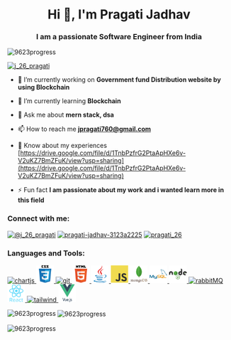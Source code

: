 <h1 align="center">Hi 👋, I'm Pragati Jadhav</h1>
<h3 align="center">I am a passionate Software Engineer from India</h3>

<p align="left"> <img src="https://komarev.com/ghpvc/?username=9623progress&label=Profile%20views&color=0e75b6&style=flat" alt="9623progress" /> </p>



<p align="left"> <a href="https://twitter.com/@j_26_pragati" target="blank"><img src="https://img.shields.io/twitter/follow/@j_26_pragati?logo=twitter&style=for-the-badge" alt="j_26_pragati" /></a> </p>

- 🔭 I’m currently working on **Government fund Distribution website by using Blockchain**

- 🌱 I’m currently learning **Blockchain**

- 💬 Ask me about **mern stack, dsa**

- 📫 How to reach me **jpragati760@gmail.com**

- 📄 Know about my experiences [https://drive.google.com/file/d/1TnbPzfrG2PtaApHXe6v-V2uKZ7BmZFuK/view?usp=sharing](https://drive.google.com/file/d/1TnbPzfrG2PtaApHXe6v-V2uKZ7BmZFuK/view?usp=sharing)

- ⚡ Fun fact **I am passionate about my work and i wanted learn more in this field**

<h3 align="left">Connect with me:</h3>
<p align="left">
<a href="https://twitter.com/@j_26_pragati" target="blank"><img align="center" src="https://raw.githubusercontent.com/rahuldkjain/github-profile-readme-generator/master/src/images/icons/Social/twitter.svg" alt="@j_26_pragati" height="30" width="40" /></a>
<a href="https://linkedin.com/in/pragati-jadhav-3123a2225" target="blank"><img align="center" src="https://raw.githubusercontent.com/rahuldkjain/github-profile-readme-generator/master/src/images/icons/Social/linked-in-alt.svg" alt="pragati-jadhav-3123a2225" height="30" width="40" /></a>
<a href="https://www.leetcode.com/pragati_26" target="blank"><img align="center" src="https://raw.githubusercontent.com/rahuldkjain/github-profile-readme-generator/master/src/images/icons/Social/leet-code.svg" alt="pragati_26" height="30" width="40" /></a>
</p>

<h3 align="left">Languages and Tools:</h3>
<p align="left"> <a href="https://www.chartjs.org" target="_blank" rel="noreferrer"> <img src="https://www.chartjs.org/media/logo-title.svg" alt="chartjs" width="40" height="40"/> </a> <a href="https://www.w3schools.com/css/" target="_blank" rel="noreferrer"> <img src="https://raw.githubusercontent.com/devicons/devicon/master/icons/css3/css3-original-wordmark.svg" alt="css3" width="40" height="40"/> </a> <a href="https://git-scm.com/" target="_blank" rel="noreferrer"> <img src="https://www.vectorlogo.zone/logos/git-scm/git-scm-icon.svg" alt="git" width="40" height="40"/> </a> <a href="https://www.w3.org/html/" target="_blank" rel="noreferrer"> <img src="https://raw.githubusercontent.com/devicons/devicon/master/icons/html5/html5-original-wordmark.svg" alt="html5" width="40" height="40"/> </a> <a href="https://www.java.com" target="_blank" rel="noreferrer"> <img src="https://raw.githubusercontent.com/devicons/devicon/master/icons/java/java-original.svg" alt="java" width="40" height="40"/> </a> <a href="https://developer.mozilla.org/en-US/docs/Web/JavaScript" target="_blank" rel="noreferrer"> <img src="https://raw.githubusercontent.com/devicons/devicon/master/icons/javascript/javascript-original.svg" alt="javascript" width="40" height="40"/> </a> <a href="https://www.mongodb.com/" target="_blank" rel="noreferrer"> <img src="https://raw.githubusercontent.com/devicons/devicon/master/icons/mongodb/mongodb-original-wordmark.svg" alt="mongodb" width="40" height="40"/> </a> <a href="https://www.mysql.com/" target="_blank" rel="noreferrer"> <img src="https://raw.githubusercontent.com/devicons/devicon/master/icons/mysql/mysql-original-wordmark.svg" alt="mysql" width="40" height="40"/> </a> <a href="https://nodejs.org" target="_blank" rel="noreferrer"> <img src="https://raw.githubusercontent.com/devicons/devicon/master/icons/nodejs/nodejs-original-wordmark.svg" alt="nodejs" width="40" height="40"/> </a> <a href="https://www.rabbitmq.com" target="_blank" rel="noreferrer"> <img src="https://www.vectorlogo.zone/logos/rabbitmq/rabbitmq-icon.svg" alt="rabbitMQ" width="40" height="40"/> </a> <a href="https://reactjs.org/" target="_blank" rel="noreferrer"> <img src="https://raw.githubusercontent.com/devicons/devicon/master/icons/react/react-original-wordmark.svg" alt="react" width="40" height="40"/> </a> <a href="https://tailwindcss.com/" target="_blank" rel="noreferrer"> <img src="https://www.vectorlogo.zone/logos/tailwindcss/tailwindcss-icon.svg" alt="tailwind" width="40" height="40"/> </a> <a href="https://vuejs.org/" target="_blank" rel="noreferrer"> <img src="https://raw.githubusercontent.com/devicons/devicon/master/icons/vuejs/vuejs-original-wordmark.svg" alt="vuejs" width="40" height="40"/> </a> </p>

<p><img align="left" src="https://github-readme-stats.vercel.app/api/top-langs?username=9623progress&show_icons=true&locale=en&layout=compact" alt="9623progress" /></p>

<p>&nbsp;<img align="center" src="https://github-readme-stats.vercel.app/api?username=9623progress&show_icons=true&locale=en" alt="9623progress" /></p>

<p><img align="center" src="https://github-readme-streak-stats.herokuapp.com/?user=9623progress&" alt="9623progress" /></p>
